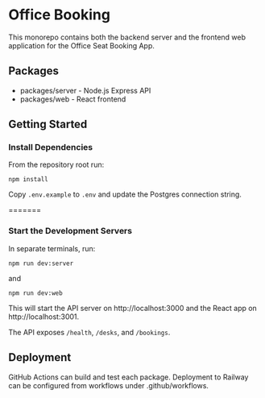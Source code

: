 # Office Booking

This monorepo contains both the backend server and the frontend web application for the Office Seat Booking App.

## Packages

- packages/server - Node.js Express API
- packages/web - React frontend

## Getting Started

### Install Dependencies

From the repository root run:

```
npm install
```


Copy `.env.example` to `.env` and update the Postgres connection string.

=======

### Start the Development Servers

In separate terminals, run:

```
npm run dev:server
```

and

```
npm run dev:web
```

This will start the API server on http://localhost:3000 and the React app on http://localhost:3001.


The API exposes `/health`, `/desks`, and `/bookings`.


## Deployment

GitHub Actions can build and test each package. Deployment to Railway can be configured from workflows under .github/workflows.

